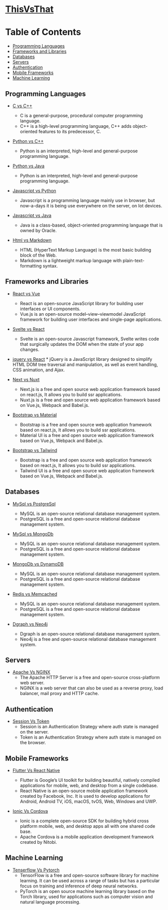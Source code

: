 # [ThisVsThat](https://thisvsthat.tech)


Table of Contents
=================

   * [Programming Languages](#Programming-Languages)
   * [Frameworks and Libraries](#frameworks-and-Libraries)
   * [Databases](#Databases)
   * [Servers](#Servers)
   * [Authentication](#Authentication)
   * [Mobile Frameworks](#Mobile-Frameworks)
   * [Machine Learning](#Machine-Learning)

## Programming Languages

  * [C vs C++](programming-languages.md#C-vs-C++)
    * C is a general-purpose, procedural computer programming language.
    * C++ is a high-level programming language, C++ adds object-oriented features to its predecessor, C.

  * [Python vs C++](programming-languages.md#Python-vs-C++)
    * Python is an interpreted, high-level and general-purpose programming language.
    
  * [Python vs Java](programming-languages.md#Python-vs-Java)
    * Python is an interpreted, high-level and general-purpose programming language.

  * [Javascript vs Python](programming-languages.md#Javascript-vs-Python)
    * Javascript is a programming language mainly use in browser, but now-a-days it is being use everywhere on the server, on Iot devices.
    
  * [Javascript vs Java](programming-languages.md#Javascript-vs-Java)
    * Java is a class-based, object-oriented programming language that is owned by Oracle. 

  * [Html vs Markdown](programming-languages.md#Html-vs-Markdown)
    * HTML (HyperText Markup Language) is the most basic building block of the Web.
    * Markdown is a lightweight markup language with plain-text-formatting syntax.



## Frameworks and Libraries

  * [React vs Vue](libraries-frameworks.md#React-vs-Vue)
    * React is an open-source JavaScript library for building user interfaces or UI components.
    * Vue.js is an open-source model–view–viewmodel JavaScript framework for building user interfaces and single-page applications.
    
  * [Svelte vs React](libraries-frameworks.md#Svelte-vs-React)
    * Svelte is an open-source Javascript framework, Svelte writes code that surgically updates the DOM when the state of your app changes.
    
  *  [jquery vs React](libraries-frameworks.md#Jquery-vs-React)
    * jQuery is a JavaScript library designed to simplify HTML DOM tree traversal and manipulation, as well as event handling, CSS animation, and Ajax.
    

  * [Next vs Nuxt](libraries-frameworks.md#Next-vs-Nuxt)
    * Next.js is a free and open source web application framework based on react.js, It allows you to build ssr applications.
    * Nuxt.js is a free and open source web application framework based on Vue.js, Webpack and Babel.js.

  * [Bootstrap vs Material](libraries-frameworks.md#Bootstrap-vs-Material)
    * Bootstrap is a free and open source web application framework based on react.js, It allows you to build ssr applications.
    * Material UI is a free and open source web application framework based on Vue.js, Webpack and Babel.js.

  * [Bootstrap vs Tailwind](libraries-frameworks.md#Bootstrap-vs-Material)
    * Bootstrap is a free and open source web application framework based on react.js, It allows you to build ssr applications.
    * Tailwind UI is a free and open source web application framework based on Vue.js, Webpack and Babel.js.
  


## Databases

* [MySql vs PostgreSql](databases.md#MySql-vs-PostgreSql)
  * MySQL is an open-source relational database management system.
  * PostgreSQL is a free and open-source relational database management system.


* [MySql vs MongoDb](databases.md#MySql-vs-MongoDb)
  * MySQL is an open-source relational database management system.
  * PostgreSQL is a free and open-source relational database management system.


* [MongoDb vs DynamoDB](databases.md#MongoDb-vs-DynamoDb)
  * MySQL is an open-source relational database management system.
  * PostgreSQL is a free and open-source relational database management system.

* [Redis vs Memcached](databases.md#Redis-vs-Memcached)
  * MySQL is an open-source relational database management system.
  * PostgreSQL is a free and open-source relational database management system.
  
* [Dgraph vs Neo4j](databases.md#Dgraph-vs-Neo4j)
  * Dgraph is an open-source relational database management system.
  * Neo4j is a free and open-source relational database management system.
  
    
## Servers

* [Apache Vs NGINX](servers.md#Apache-Vs-NGINX)
  * The Apache HTTP Server is a free and open-source cross-platform web server.
  * NGINX is a web server that can also be used as a reverse proxy, load balancer, mail proxy and HTTP cache.
  


## Authentication

* [Session Vs Token](authentication.md#Session-Vs-Token)
  * Session is an Authentication Strategy where auth state is managed on the server.
  * Token is an Authentication Strategy where auth state is managed on the browser.
  


## Mobile Frameworks

* [Flutter Vs React Native](mobile-frameworks.md#Flutter-Vs-ReactNative)
  * Flutter is Google’s UI toolkit for building beautiful, natively compiled applications for mobile, web, and desktop from a single codebase.
  * React Native is an open-source mobile application framework created by Facebook, Inc. It is used to develop applications for Android, Android TV, iOS, macOS, tvOS, Web, Windows and UWP.
  

* [Ionic Vs Cordova](authentication.md#Ionic-Vs-Cordova)
  * Ionic is a complete open-source SDK for building hybrid cross platform mobile, web, and desktop apps all with one shared code base.
  * Apache Cordova is a mobile application development framework created by Nitobi.
  



## Machine Learning

* [Tenserflow Vs Pytorch](machine-learning.md#Tenserflow-Vs-Pytorch)
  * TensorFlow is a free and open-source software library for machine learning. It can be used across a range of tasks but has a particular focus on training and inference of deep neural networks.
  * PyTorch is an open source machine learning library based on the Torch library, used for applications such as computer vision and natural language processing.
  

